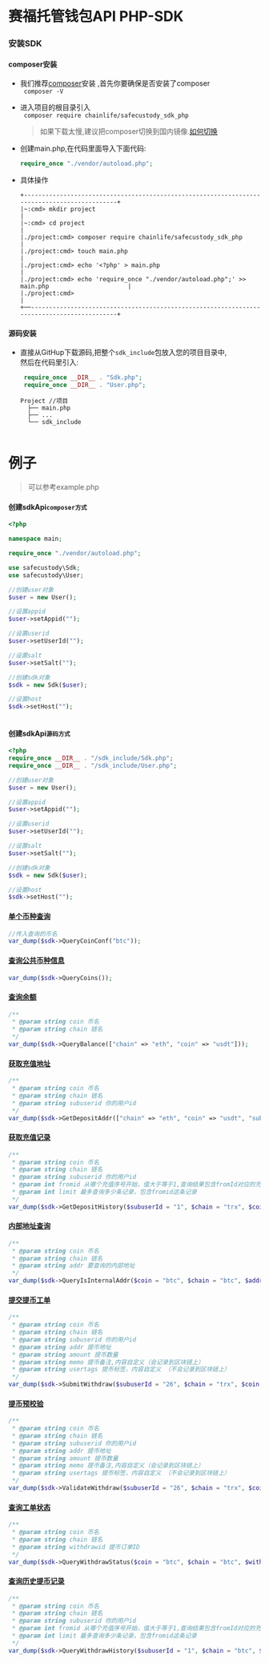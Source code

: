 # 赛福托管钱包API PHP-SDK

### 安装SDK

#### composer安装
- 我们推荐[composer](https://www.phpcomposer.com/)安装 ,首先你要确保是否安装了composer  
    `` composer -V``

- 进入项目的根目录引入  
    ``` composer require chainlife/safecustody_sdk_php```
    > 如果下载太慢,建议把composer切换到国内镜像.[如何切换](https://pkg.phpcomposer.com/)  
                                                                
- 创建main.php,在代码里面导入下面代码:
    ```php
    require_once "./vendor/autoload.php";
    ```   
   
- 具体操作  
  ```
  +---------------------------------------------------------------------------------------------+
  |~:cmd> mkdir project                                                                         |
  |~:cmd> cd project                                                                            |
  |./project:cmd> composer require chainlife/safecustody_sdk_php                                |
  |./project:cmd> touch main.php                                                                |
  |./project:cmd> echo '<?php' > main.php                                                       |
  |./project:cmd> echo 'require_once "./vendor/autoload.php";' >> main.php                      |
  |./project:cmd>                                                                               |
  +──-------------------------------------------------------------------------------------------+ 
    ```        
#### 源码安装 
    
- 直接从GitHup下载源码,把整个`sdk_include`包放入您的项目目录中,  
  然后在代码里引入:
     ```php
      require_once __DIR__ . "Sdk.php";
      require_once __DIR__ . "User.php";
    ```     
    
    ```
    Project //项目
      ├── main.php 
      ├── ...
      └── sdk_include 
         
    ```
# 例子
> 可以参考example.php  

#### 创建sdkApi`composer方式`  
 ```php
<?php

namespace main;

require_once "./vendor/autoload.php";

use safecustody\Sdk;
use safecustody\User;

 //创建user对象
$user = new User();    

 //设置appid
$user->setAppid(""); 
 
 //设置userid
$user->setUserId("");

 //设置salt
$user->setSalt("");

 //创建sdk对象
$sdk = new Sdk($user);

 //设置host
$sdk->setHost("");    
   
``` 

#### 创建sdkApi`源码方式`  
 ```php
<?php
require_once __DIR__ . "/sdk_include/Sdk.php";
require_once __DIR__ . "/sdk_include/User.php";
 
 //创建user对象
$user = new User();    

 //设置appid
$user->setAppid(""); 
 
 //设置userid
$user->setUserId("");

 //设置salt
$user->setSalt("");

 //创建sdk对象
$sdk = new Sdk($user);

 //设置host
$sdk->setHost("");
``` 

#### [单个币种查询](https://github.com/chainlife-doc/wallet-api/blob/master/%E5%8D%95%E5%B8%81%E7%A7%8D%E4%BF%A1%E6%81%AF%E6%9F%A5%E8%AF%A2.md)

```php
//传入查询的币名
var_dump($sdk->QueryCoinConf("btc"));
```

#### [查询公共币种信息](https://github.com/chainlife-doc/wallet-api/blob/master/%E6%9F%A5%E8%AF%A2%E5%B8%81%E7%A7%8D%E4%BF%A1%E6%81%AF.md)
```php
var_dump($sdk->QueryCoins());
```

#### [查询余额](https://github.com/chainlife-doc/wallet-api/blob/master/%E6%9F%A5%E8%AF%A2%E4%BD%99%E9%A2%9D.md)
```php
/**
 * @param string coin 币名
 * @param string chain 链名
 */
var_dump($sdk->QueryBalance(["chain" => "eth", "coin" => "usdt"]));
```

#### [获取充值地址](https://github.com/chainlife-doc/wallet-api/blob/master/deposit/%E8%8E%B7%E5%8F%96%E5%85%85%E5%80%BC%E5%9C%B0%E5%9D%80.md)
```php
/**
 * @param string coin 币名
 * @param string chain 链名
 * @param string subuserid 你的用户id
 */
var_dump($sdk->GetDepositAddr(["chain" => "eth", "coin" => "usdt", "subuserid"=>"1"]));
```

#### [获取充值记录](https://github.com/chainlife-doc/wallet-api/blob/master/deposit/%E8%8E%B7%E5%8F%96%E5%85%85%E5%80%BC%E8%AE%B0%E5%BD%95.md)
```php
/**
 * @param string coin 币名
 * @param string chain 链名
 * @param string subuserid 你的用户id
 * @param int fromid 从哪个充值序号开始，值大于等于1,查询结果包含fromId对应的充值记录
 * @param int limit 最多查询多少条记录，包含fromid这条记录
 */
var_dump($sdk->GetDepositHistory($subuserId = "1", $chain = "trx", $coin = "trx", $fromid = 1, $limit = 100));
```

#### [内部地址查询](https://github.com/chainlife-doc/wallet-api/blob/master/internal-addr/%E5%86%85%E9%83%A8%E5%9C%B0%E5%9D%80%E6%9F%A5%E8%AF%A2.md)
```php
/**
 * @param string coin 币名
 * @param string chain 链名
 * @param string addr 要查询的内部地址
 */
var_dump($sdk->QueryIsInternalAddr($coin = "btc", $chain = "btc", $addr = ""));
```

#### [提交提币工单](https://github.com/chainlife-doc/wallet-api/blob/master/withdraw/%E6%8F%90%E4%BA%A4%E6%8F%90%E5%B8%81%E5%B7%A5%E5%8D%95.md)
```php
/**
 * @param string coin 币名
 * @param string chain 链名
 * @param string subuserid 你的用户id
 * @param string addr 提币地址
 * @param string amount 提币数量
 * @param string memo 提币备注,内容自定义（会记录到区块链上）
 * @param string usertags 提币标签，内容自定义 （不会记录到区块链上）
 */
var_dump($sdk->SubmitWithdraw($subuserId = "26", $chain = "trx", $coin = "trx", $addr = "", $amount = "10", $memo = "test", $usertags = "my"));
```

#### [提币预校验](https://github.com/chainlife-doc/wallet-api/blob/master/withdraw/%E6%8F%90%E5%B8%81%E9%A2%84%E6%A0%A1%E9%AA%8C%E6%8E%A5%E5%8F%A3.md)
```php
/**
 * @param string coin 币名
 * @param string chain 链名
 * @param string subuserid 你的用户id
 * @param string addr 提币地址
 * @param string amount 提币数量
 * @param string memo 提币备注,内容自定义（会记录到区块链上）
 * @param string usertags 提币标签，内容自定义 （不会记录到区块链上）
 */
var_dump($sdk->ValidateWithdraw($subuserId = "26", $chain = "trx", $coin = "trx", $addr = "", $amount = 0, $memo = "test", $usertags = "my"));
```

#### [查询工单状态](https://github.com/chainlife-doc/wallet-api/blob/master/withdraw/%E6%9F%A5%E8%AF%A2%E6%8F%90%E5%B8%81%E5%B7%A5%E5%8D%95%E7%8A%B6%E6%80%81.md)
```php
/**
 * @param string coin 币名
 * @param string chain 链名
 * @param string withdrawid 提币订单ID
 */
var_dump($sdk->QueryWithdrawStatus($coin = "btc", $chain = "btc", $withdrawid = "1"));
```

#### [查询历史提币记录](https://github.com/chainlife-doc/wallet-api/blob/master/withdraw/%E6%9F%A5%E8%AF%A2%E6%8F%90%E5%B8%81%E8%AE%B0%E5%BD%95.md)
```php
/**
 * @param string coin 币名
 * @param string chain 链名
 * @param string subuserid 你的用户id
 * @param int fromid 从哪个充值序号开始，值大于等于1,查询结果包含fromId对应的充值记录
 * @param int limit 最多查询多少条记录，包含fromid这条记录
 */
var_dump($sdk->QueryWithdrawHistory($subuserId = "1", $chain = "btc", $coin = "btc", $fromid = 1, $limit = 100));
```
